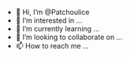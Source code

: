 - 👋 Hi, I’m @Patchoulice
- 👀 I’m interested in ...
- 🌱 I’m currently learning ...
- 💞️ I’m looking to collaborate on ...
- 📫 How to reach me ...

<!---
Patchoulice/Patchoulice is a ✨ special ✨ repository because its `README.md` (this file) appears on your GitHub profile.
You can click the Preview link to take a look at your changes.
--->
